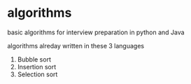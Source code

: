 # algorithms

basic algorithms for interview preparation in python and Java

algorithms alreday written in these 3 languages

1. Bubble sort
2. Insertion sort
3. Selection sort

